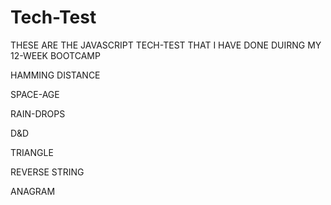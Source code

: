 # Tech-Test

THESE ARE THE JAVASCRIPT TECH-TEST THAT I HAVE DONE DUIRNG MY 12-WEEK BOOTCAMP 

HAMMING DISTANCE

SPACE-AGE

RAIN-DROPS

D&D

TRIANGLE

REVERSE STRING

ANAGRAM


